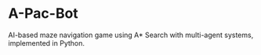 # A-Pac-Bot
AI-based maze navigation game using A* Search with multi-agent systems, implemented in Python.
